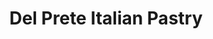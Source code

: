 ---
title: "Del Prete Italian Pastry"
url: /bridgeport/del-prete-italian-pastry/
shop: Konditorei
---